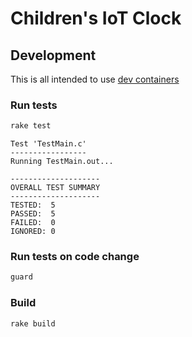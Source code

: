 # Children's IoT Clock


## Development

This is all intended to use [dev containers](https://containers.dev/)

### Run tests

```bash
rake test
```

```raw
Test 'TestMain.c'
-----------------
Running TestMain.out...

--------------------
OVERALL TEST SUMMARY
--------------------
TESTED:  5
PASSED:  5
FAILED:  0
IGNORED: 0
```

### Run tests on code change

```bash
guard
```

### Build
```bash
rake build
```